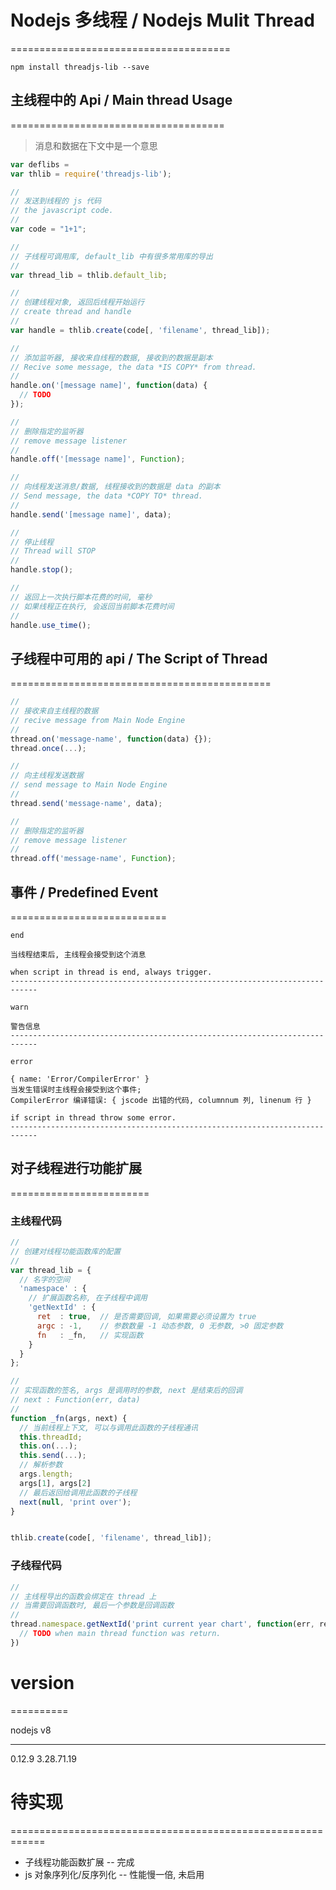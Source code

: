 # Nodejs 多线程 / Nodejs Mulit Thread
======================================

`npm install threadjs-lib --save`


## 主线程中的 Api / Main thread Usage
=====================================

> 消息和数据在下文中是一个意思


```js
var deflibs =
var thlib = require('threadjs-lib');

//
// 发送到线程的 js 代码
// the javascript code.
//
var code = "1+1";

//
// 子线程可调用库, default_lib 中有很多常用库的导出
//
var thread_lib = thlib.default_lib;

//
// 创建线程对象, 返回后线程开始运行
// create thread and handle
//
var handle = thlib.create(code[, 'filename', thread_lib]);

//
// 添加监听器, 接收来自线程的数据, 接收到的数据是副本
// Recive some message, the data *IS COPY* from thread.
//
handle.on('[message name]', function(data) {
  // TODO
});

//
// 删除指定的监听器
// remove message listener
//
handle.off('[message name]', Function);

//
// 向线程发送消息/数据, 线程接收到的数据是 data 的副本
// Send message, the data *COPY TO* thread.
//
handle.send('[message name]', data);

//
// 停止线程
// Thread will STOP
//
handle.stop();

//
// 返回上一次执行脚本花费的时间, 毫秒
// 如果线程正在执行, 会返回当前脚本花费时间
//
handle.use_time();
```


## 子线程中可用的 api / The Script of Thread
=============================================

```js
//
// 接收来自主线程的数据
// recive message from Main Node Engine
//
thread.on('message-name', function(data) {});
thread.once(...);

//
// 向主线程发送数据
// send message to Main Node Engine
//
thread.send('message-name', data);

//
// 删除指定的监听器
// remove message listener
//
thread.off('message-name', Function);
```


## 事件 / Predefined Event
===========================

`end`

    当线程结束后, 主线程会接受到这个消息

    when script in thread is end, always trigger.
    ----------------------------------------------------------------------------

`warn`

    警告信息
    ----------------------------------------------------------------------------

`error`

    { name: 'Error/CompilerError' }
    当发生错误时主线程会接受到这个事件;
    CompilerError 编译错误: { jscode 出错的代码, columnnum 列, linenum 行 }

    if script in thread throw some error.
    ----------------------------------------------------------------------------


## 对子线程进行功能扩展
========================

### 主线程代码

```js
//
// 创建对线程功能函数库的配置
//
var thread_lib = {
  // 名字的空间
  'namespace' : {
    // 扩展函数名称, 在子线程中调用
    'getNextId' : {
      ret  : true,  // 是否需要回调, 如果需要必须设置为 true
      argc : -1,    // 参数数量 -1 动态参数, 0 无参数, >0 固定参数
      fn   : _fn,   // 实现函数
    }
  }
};

//
// 实现函数的签名, args 是调用时的参数, next 是结束后的回调
// next : Function(err, data)
//
function _fn(args, next) {
  // 当前线程上下文, 可以与调用此函数的子线程通讯
  this.threadId;
  this.on(...);
  this.send(...);
  // 解析参数
  args.length;
  args[1], args[2]
  // 最后返回给调用此函数的子线程
  next(null, 'print over');
}


thlib.create(code[, 'filename', thread_lib]);
```

### 子线程代码

```js
//
// 主线程导出的函数会绑定在 thread 上
// 当需要回调函数时, 最后一个参数是回调函数
//
thread.namespace.getNextId('print current year chart', function(err, ret) {
  // TODO when main thread function was return.
})
```

# version
==========

nodejs         v8
---------      -------------
0.12.9         3.28.71.19


# 待实现
============================================================

* 子线程功能函数扩展 -- 完成
* js 对象序列化/反序列化  -- 性能慢一倍, 未启用
